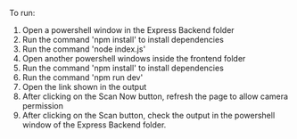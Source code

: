 To run:
1. Open a powershell window in the Express Backend folder
2. Run the command 'npm install' to install dependencies
3. Run the command 'node index.js'
4. Open another powershell windows inside the frontend folder
5. Run the command 'npm install' to install dependencies
6. Run the command 'npm run dev'
7. Open the link shown in the output
8. After clicking on the Scan Now button, refresh the page to allow camera permission
9. After clicking on the Scan button, check the output in the powershell window of the Express Backend folder.